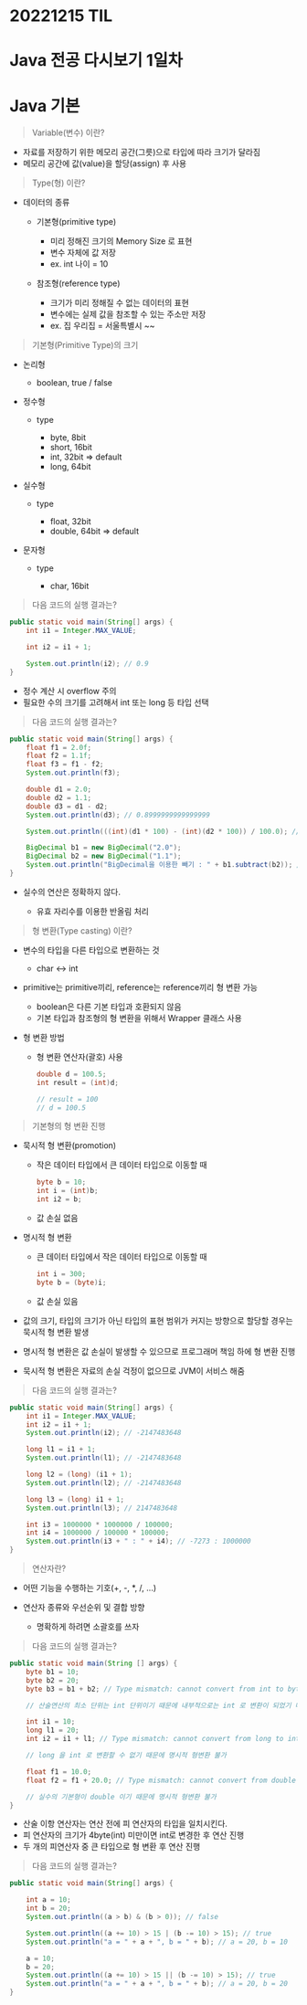 # 20221215 TIL

# Java 전공 다시보기 1일차

# Java 기본

> Variable(변수) 이란?

- 자료를 저장하기 위한 메모리 공간(그릇)으로 타입에 따라 크기가 달라짐
- 메모리 공간에 값(value)을 할당(assign) 후 사용


> Type(형) 이란?

- 데이터의 종류

  - 기본형(primitive type)

    - 미리 정해진 크기의 Memory Size 로 표현
    - 변수 자체에 값 저장
    - ex. int 나이 = 10

  - 참조형(reference type)

    - 크기가 미리 정해질 수 없는 데이터의 표현
    - 변수에는 실제 값을 참조할 수 있는 주소만 저장
    - ex. 집 우리집 = 서울특별시 ~~

> 기본형(Primitive Type)의 크기

- 논리형

  - boolean, true / false

- 정수형

  - type

    - byte, 8bit
    - short, 16bit
    - int, 32bit => default
    - long, 64bit

- 실수형

  - type

    - float, 32bit
    - double, 64bit => default

- 문자형

  - type

    - char, 16bit

> 다음 코드의 실행 결과는?

```java
public static void main(String[] args) {
    int i1 = Integer.MAX_VALUE;

    int i2 = i1 + 1;

    System.out.println(i2); // 0.9
}
```
- 정수 계산 시 overflow 주의
- 필요한 수의 크기를 고려해서 int 또는 long 등 타입 선택

> 다음 코드의 실행 결과는?

```java
public static void main(String[] args) {
    float f1 = 2.0f;
    float f2 = 1.1f;
    float f3 = f1 - f2;
    System.out.println(f3);

    double d1 = 2.0;
    double d2 = 1.1;
    double d3 = d1 - d2;
    System.out.println(d3); // 0.8999999999999999

    System.out.println(((int)(d1 * 100) - (int)(d2 * 100)) / 100.0); // 0.9

    BigDecimal b1 = new BigDecimal("2.0");
    BigDecimal b2 = new BigDecimal("1.1");
    System.out.println("BigDecimal을 이용한 빼기 : " + b1.subtract(b2)); // BigDecimal을 이용한 빼기 : 0.9
}
```

- 실수의 연산은 정확하지 않다.

  - 유효 자리수를 이용한 반올림 처리

> 형 변환(Type casting) 이란?

- 변수의 타입을 다른 타입으로 변환하는 것

  - char <-> int

- primitive는 primitive끼리, reference는 reference끼리 형 변환 가능

  - boolean은 다른 기본 타입과 호환되지 않음
  - 기본 타입과 참조형의 형 변환을 위해서 Wrapper 클래스 사용

- 형 변환 방법

  - 형 변환 연산자(괄호) 사용

    ```java
    double d = 100.5;
    int result = (int)d;

    // result = 100
    // d = 100.5
    ```

> 기본형의 형 변환 진행

- 묵시적 형 변환(promotion)

  - 작은 데이터 타입에서 큰 데이터 타입으로 이동할 때

    ```java
    byte b = 10;
    int i = (int)b;
    int i2 = b;
    ```

  - 값 손실 없음

- 명시적 형 변환

  - 큰 데이터 타입에서 작은 데이터 타입으로 이동할 때

    ```java
    int i = 300;
    byte b = (byte)i;
    ```

  - 값 손실 있음

- 값의 크기, 타입의 크기가 아닌 타입의 표현 범위가 커지는 방향으로 할당할 경우는 묵시적 형 변환 발생
- 명시적 형 변환은 값 손실이 발생할 수 있으므로 프로그래머 책임 하에 형 변환 진행
- 묵시적 형 변환은 자료의 손실 걱정이 없으므로 JVM이 서비스 해줌

> 다음 코드의 실행 결과는?

```java
public static void main(String[] args) {
    int i1 = Integer.MAX_VALUE;
    int i2 = i1 + 1;
    System.out.println(i2); // -2147483648

    long l1 = i1 + 1;
    System.out.println(l1); // -2147483648

    long l2 = (long) (i1 + 1);
    System.out.println(l2); // -2147483648

    long l3 = (long) i1 + 1;
    System.out.println(l3); // 2147483648

    int i3 = 1000000 * 1000000 / 100000; 
    int i4 = 1000000 / 100000 * 100000;
    System.out.println(i3 + " : " + i4); // -7273 : 1000000
}
```

> 연산자란?

- 어떤 기능을 수행하는 기호(+, -, *, /, ...)
- 연산자 종류와 우선순위 및 결합 방향

  - 명확하게 하려면 소괄호를 쓰자

> 다음 코드의 실행 결과는?

```java
public static void main(String [] args) {
    byte b1 = 10;
    byte b2 = 20;
    byte b3 = b1 + b2; // Type mismatch: cannot convert from int to byte

    // 산술연산의 최소 단위는 int 단위이기 때문에 내부적으로는 int 로 변환이 되었기 때문.

    int i1 = 10;
    long l1 = 20;
    int i2 = i1 + l1; // Type mismatch: cannot convert from long to int

    // long 을 int 로 변환할 수 없기 때문에 명시적 형변환 불가

    float f1 = 10.0;
    float f2 = f1 + 20.0; // Type mismatch: cannot convert from double to float

    // 실수의 기본형이 double 이기 때문에 명시적 형변환 불가
}
```

- 산술 이항 연산자는 연산 전에 피 연산자의 타입을 일치시킨다.
- 피 연산자의 크기가 4byte(int) 미만이면 int로 변경한 후 연산 진행
- 두 개의 피연산자 중 큰 타입으로 형 변환 후 연산 진행

> 다음 코드의 실행 결과는?

```java
public static void main(String[] args) {

    int a = 10;
    int b = 20;
    System.out.println((a > b) & (b > 0)); // false

    System.out.println((a += 10) > 15 | (b -= 10) > 15); // true
    System.out.println("a = " + a + ", b = " + b); // a = 20, b = 10

    a = 10;
    b = 20;
    System.out.println((a += 10) > 15 || (b -= 10) > 15); // true
    System.out.println("a = " + a + ", b = " + b); // a = 20, b = 20
}
```